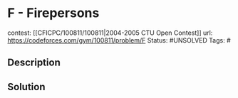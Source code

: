 # F - Firepersons

contest: [[CFICPC/100811/100811|2004-2005 CTU Open Contest]]
url: https://codeforces.com/gym/100811/problem/F
Status: #UNSOLVED
Tags: #

## Description

## Solution

